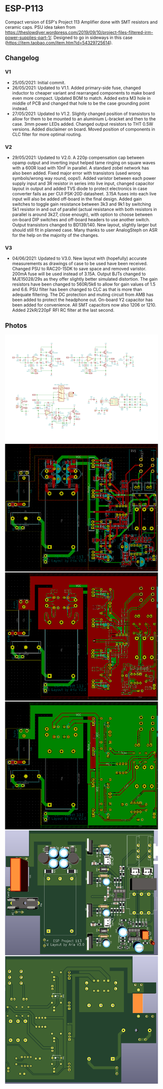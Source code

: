 # ESP-P113
 Compact version of ESP's Project 113 Amplifier done with SMT resistors and ceramic caps. PSU idea taken from https://theslowdiyer.wordpress.com/2019/09/10/project-files-filtered-irm-power-supplies-part-1/. Designed to go in sideways in this case (https://item.taobao.com/item.htm?id=54329725614). 

 ## Changelog
 ### V1
* 25/05/2021: Initial commit.
* 26/05/2021: Updated to V1.1. Added primary-side fuse, changed inductor to cheaper variant and rearranged components to make board even more compact. Updated BOM to match. Added extra M3 hole in middle of PCB and changed that hole to be the case grounding point instead.
* 27/05/2021: Updated to V1.2. Slightly changed position of transistors to allow for them to be mounted to an aluminium L-bracket and then to the case. 3mm power LEDs added. Changed output resistors to THT 0.5W versions. Added disclaimer on board. Moved position of components in CLC filter for more optimal routing.
 ### V2
* 29/05/2021: Updated to V2.0. A 220p compensation cap between opamp output and inverting input helped tame ringing on square waves with a 600R load with 10nF in parallel. A standard zobel network has also been added. Fixed major error with transistors (used wrong symbols/wrong way round, oops!). Added varistor between each power supply input and 3R resistor in series into live input, changed capacitor layout in output and added TVS diode to protect electronics in case converter fails as per CUI PSK-20D datasheet. 3.15A fuses into each live input will also be added off-board in the final design. Added gain switches to toggle gain resistance between 3k3 and 9k1 by switching 5k1 resistor in and out of parallel (actual resistance with both resistors in parallel is around 3k27, close enough), with option to choose between on-board DIP switches and off-board headers to use another switch. Output transistors changed to BD139/140. New layout, slightly larger but should still fit in planned case. Many thanks to user AnalogSteph on ASR for the help on the majority of the changes.
 ### V3
* 04/06/2021: Updated to V3.0. New layout with (hopefully) accurate measurements as drawings of case to be used have been received. Changed PSU to RAC20-15DK to save space and removed varistor. 200mA fuse will be used instead of 3.15A. Output BJTs changed to MJE15028/29s as they offer slightly better simulated distortion. The gain resistors have been changed to 560R/5k6 to allow for gain values of 1.5 and 6.6. PSU filter has been changed to CLC as that is more than adequate filtering. The DC protection and muting circuit from AMB has been added to protect the headphone out. On-board Y2 capacitor has been added for convenience. All SMT capacitors now also 1206 or 1210. Added 22kR/220pF RFI RC filter at the last second.

 ## Photos
![Schematic](Images/Schem.svg)
![PCB Traces](Images/PCB_Traces.png)
![Top PCB](Images/PCB_Top.png)
![Bottom PCB](Images/PCB_Bottom.png)
![Top Render](Images/Render_Top.png)
![Bottom Render](Images/Render_Bottom.png)